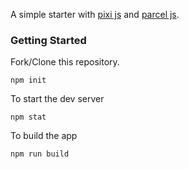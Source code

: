 A simple starter with [pixi js](https://github.com/pixijs/pixi.js) and [parcel js](https://github.com/parcel-bundler/parcel).

### Getting Started

Fork/Clone this repository.

```
npm init
```
To start the dev server
```
npm stat
```
To build the app
```
npm run build
```